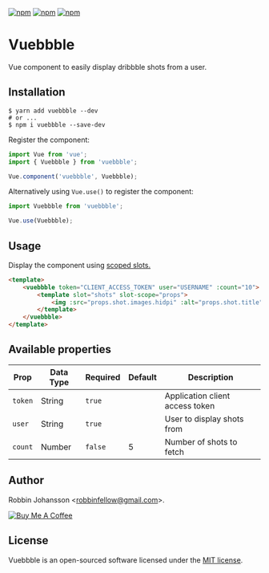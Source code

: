 [![npm](https://img.shields.io/npm/v/vuebbble.svg)](https://www.npmjs.com/package/vuebbble)
[![npm](https://img.shields.io/npm/dt/vuebbble.svg)](https://www.npmjs.com/package/vuebbble)
[![npm](https://img.shields.io/npm/l/vuebbble.svg)](https://www.npmjs.com/package/vuebbble)

# Vuebbble
Vue component to easily display dribbble shots from a user.

## Installation
```shell
$ yarn add vuebbble --dev
# or ...
$ npm i vuebbble --save-dev
```

Register the component:

```javascript
import Vue from 'vue';
import { Vuebbble } from 'vuebbble';

Vue.component('vuebbble', Vuebbble);
```

Alternatively using `Vue.use()` to register the component:

```javascript
import Vuebbble from 'vuebbble';

Vue.use(Vuebbble);
```

## Usage

Display the component using [scoped slots.](https://vuejs.org/v2/guide/components.html#Scoped-Slots)

```html
<template>
    <vuebbble token="CLIENT_ACCESS_TOKEN" user="USERNAME" :count="10">
        <template slot="shots" slot-scope="props">
            <img :src="props.shot.images.hidpi" :alt="props.shot.title">
        </template>
    </vuebbble>
</template>
```

## Available properties

Prop           | Data Type  | Required  | Default   | Description
-------------- | ---------- | --------- | -------   | -----------
`token`        | String     | `true`    |           | Application client access token
`user`         | String     | `true`    |           | User to display shots from
`count`        | Number     | `false`   | 5         | Number of shots to fetch

## Author

Robbin Johansson \<robbinfellow@gmail.com>.

[![Buy Me A Coffee](https://www.buymeacoffee.com/assets/img/custom_images/orange_img.png)](https://www.buymeacoffee.com/robbinfellow)

## License

Vuebbble is an open-sourced software licensed under the [MIT license](http://opensource.org/licenses/MIT).
